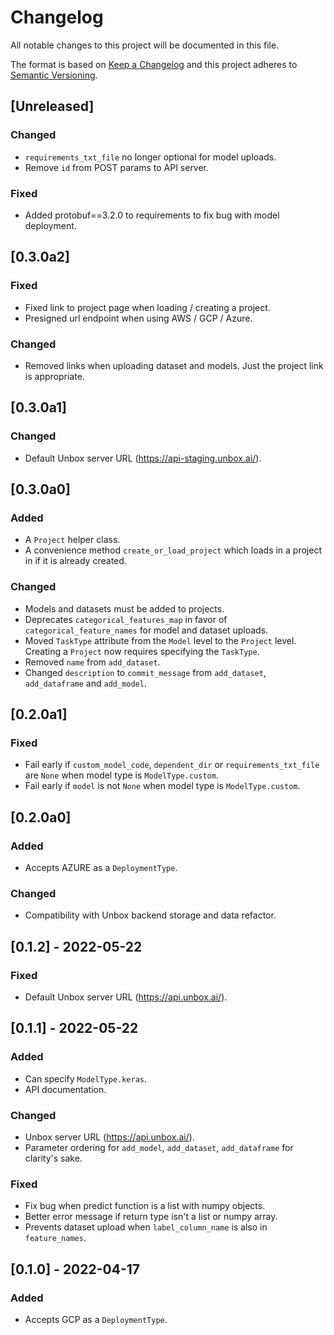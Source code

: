 # Changelog

All notable changes to this project will be documented in this file.

The format is based on [Keep a Changelog](http://keepachangelog.com/en/1.0.0/)
and this project adheres to [Semantic Versioning](http://semver.org/spec/v2.0.0.html).

## [Unreleased]

### Changed

* `requirements_txt_file` no longer optional for model uploads.
* Remove `id` from POST params to API server.

### Fixed

* Added protobuf==3.2.0 to requirements to fix bug with model deployment.

## [0.3.0a2]

### Fixed

* Fixed link to project page when loading / creating a project.
* Presigned url endpoint when using AWS / GCP / Azure.

### Changed

* Removed links when uploading dataset and models. Just the project link is appropriate.

## [0.3.0a1]

### Changed

* Default Unbox server URL (<https://api-staging.unbox.ai/>).

## [0.3.0a0]

### Added

* A `Project` helper class.
* A convenience method `create_or_load_project` which loads in a project in if it is already created.

### Changed

* Models and datasets must be added to projects.
* Deprecates `categorical_features_map` in favor of `categorical_feature_names` for model and dataset uploads.
* Moved `TaskType` attribute from the `Model` level to the `Project` level. Creating a `Project` now requires specifying the `TaskType`.
* Removed `name` from `add_dataset`.
* Changed `description` to `commit_message` from `add_dataset`, `add_dataframe` and `add_model`.

## [0.2.0a1]

### Fixed

* Fail early if `custom_model_code`, `dependent_dir` or `requirements_txt_file` are `None` when model type is `ModelType.custom`.
* Fail early if `model` is not `None` when model type is `ModelType.custom`.

## [0.2.0a0]

### Added

* Accepts AZURE as a `DeploymentType`.

### Changed

* Compatibility with Unbox backend storage and data refactor.

## [0.1.2] - 2022-05-22

### Fixed

* Default Unbox server URL (<https://api.unbox.ai/>).

## [0.1.1] - 2022-05-22

### Added

* Can specify `ModelType.keras`.
* API documentation.

### Changed

* Unbox server URL (<https://api.unbox.ai/>).
* Parameter ordering for `add_model`, `add_dataset`, `add_dataframe` for clarity's sake.

### Fixed

* Fix bug when predict function is a list with numpy objects.
* Better error message if return type isn't a list or numpy array.
* Prevents dataset upload when `label_column_name` is also in `feature_names`.

## [0.1.0] - 2022-04-17

### Added

* Accepts GCP as a `DeploymentType`.
